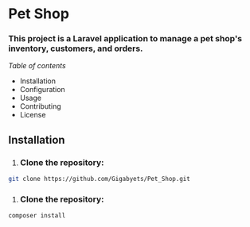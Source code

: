 # Pet Shop
### This project is a Laravel application to manage a pet shop's inventory, customers, and orders.
_Table of contents_

* Installation
* Configuration
* Usage
* Contributing
* License
## Installation
1. ### Clone the repository:
```bash
git clone https://github.com/Gigabyets/Pet_Shop.git
```
1. ### Clone the repository:
 ```bash
composer install
```

